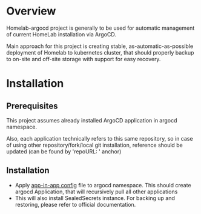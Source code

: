 # Overview
Homelab-argocd project is generally to be used for automatic management of current HomeLab installation via ArgoCD.

Main approach for this project is creating stable, as-automatic-as-possible deployment of Homelab to kubernetes cluster, 
that should properly backup to on-site and off-site storage with support for easy recovery.

# Installation
## Prerequisites
This project assumes already installed ArgoCD application in argocd namespace.

Also, each application technically refers to this same repository, so in case of using other repository/fork/local git
installation, reference should be updated (can be found by 'repoURL: ' anchor)

## Installation
- Apply [app-in-app config](homelab.yaml) file to argocd namespace. This should create argocd Application,
that will recursively pull all other applications
- This will also install SealedSecrets instance. For backing up and restoring, please refer to official documentation.
